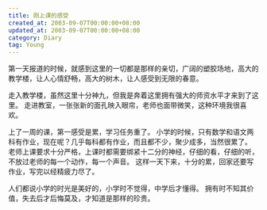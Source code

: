 ```yaml
---
title: 刚上课的感受
created_at: 2003-09-07T00:00:00+08:00
updated_at: 2003-09-07T00:00:00+08:00
category: Diary
tag: Young
---
```


第一天报道的时候，就感到这里的一切都是那样的亲切，广阔的塑胶场地，高大的教学楼，让人心情舒畅，高大的树木，让人感受到无限的春意。

走入教学楼，虽然这里十分神九，但我是奔着这里拥有强大的师资水平才来到了这里。
走进教室，一张张新的面孔映入眼帘，老师也面带微笑，这种环境我很喜欢。

上了一周的课，第一感受是累，学习任务重了。
小学的时候，只有数学和语文两科有作业，现在呢？几乎每科都有作业，而且都不少，聚少成多，当然很累了。
老师上课要求十分严格，上课时都需要绑紧十二分的神经，仔细的看，仔细的听，不放过老师的每一个动作，每一个声音。
这样一天下来，十分的累，回家还要写作业，写完以经精疲力尽了。

人们都说小学的时光是美好的，小学时不觉得，中学后才懂得。
拥有时不知其价值，失去后才后悔莫及，才知道是那样的珍贵。
